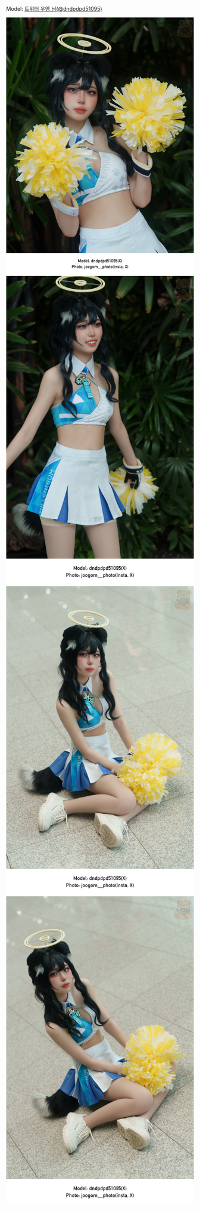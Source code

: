 ﻿---
dddd: 2024.07.21 서코 일
nickname: 우엥
sns_type: x
sns_id: dndpdpd51095
---

<a name="dndpdpd51095"></a>
Model: <a href="https://x.com/dndpdpd51095" target="_blank">트위터 우엥 님(@dndpdpd51095)</a>

![MTXXMR20240809175524768.jpg](/assets/img/2024/07-21/우엥/MTXXMR20240809175524768.jpg)
![MTXXMR20240809180422124.jpg](/assets/img/2024/07-21/우엥/MTXXMR20240809180422124.jpg)
![MTXXMR20240809180954333.jpg](/assets/img/2024/07-21/우엥/MTXXMR20240809180954333.jpg)
![MTXXMR20240810004557683.jpg](/assets/img/2024/07-21/우엥/MTXXMR20240810004557683.jpg)